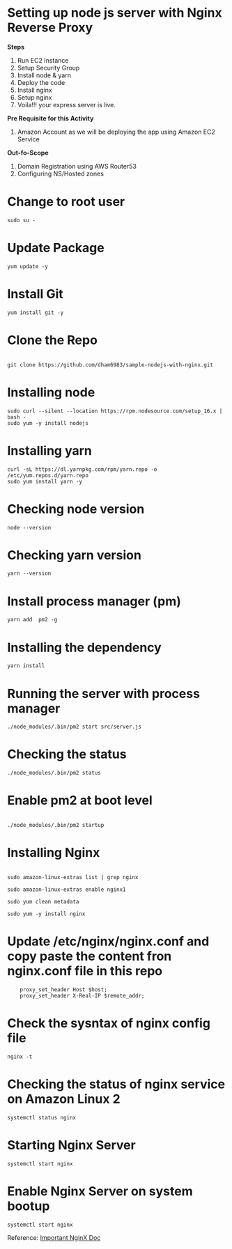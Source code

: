 # Setting up node js server with Nginx Reverse Proxy

**Steps**
1. Run EC2 Instance
2. Setup Security Group
3. Install node & yarn
4. Deploy the code
5. Install nginx
6. Setup nginx 
7. Voila!!! your express server is live.

**Pre Requisite for this Activity**
1. Amazon Account as we will be deploying the app using Amazon EC2 Service

**Out-fo-Scope**
1. Domain Registration using AWS Router53 
2. Configuring NS/Hosted zones


# Change to root user
```
sudo su -
```

# Update Package 
```
yum update -y

```
# Install Git
```
yum install git -y

```
# Clone the Repo
```

git clone https://github.com/dham6983/sample-nodejs-with-nginx.git

```
# Installing node
```
sudo curl --silent --location https://rpm.nodesource.com/setup_16.x | bash -
sudo yum -y install nodejs

```
# Installing yarn
```
curl -sL https://dl.yarnpkg.com/rpm/yarn.repo -o /etc/yum.repos.d/yarn.repo
sudo yum install yarn -y

```
# Checking node version
```
node --version

```
# Checking yarn version
```
yarn --version

```
# Install process manager (pm)
```
yarn add  pm2 -g

```
# Installing the dependency
```
yarn install
```
# Running the server with process manager
```
./node_modules/.bin/pm2 start src/server.js

```
# Checking the status
```
./node_modules/.bin/pm2 status

```

# Enable pm2 at boot level
```

./node_modules/.bin/pm2 startup

```
# Installing Nginx
```

sudo amazon-linux-extras list | grep nginx

```

```
sudo amazon-linux-extras enable nginx1

```

```
sudo yum clean metadata

```

```
sudo yum -y install nginx
```
# Update /etc/nginx/nginx.conf and copy paste the content fron nginx.conf file in this repo
```
    proxy_set_header Host $host;
    proxy_set_header X-Real-IP $remote_addr;

```
# Check the sysntax of nginx config file
```
nginx -t

```
# Checking the status of nginx service on Amazon Linux 2
```
systemctl status nginx
```
# Starting Nginx Server
```
systemctl start nginx
```
# Enable Nginx Server on system bootup
```
systemctl start nginx
```

Reference: [Important NginX Doc](https://docs.nginx.com/nginx/admin-guide/web-server/reverse-proxy/)